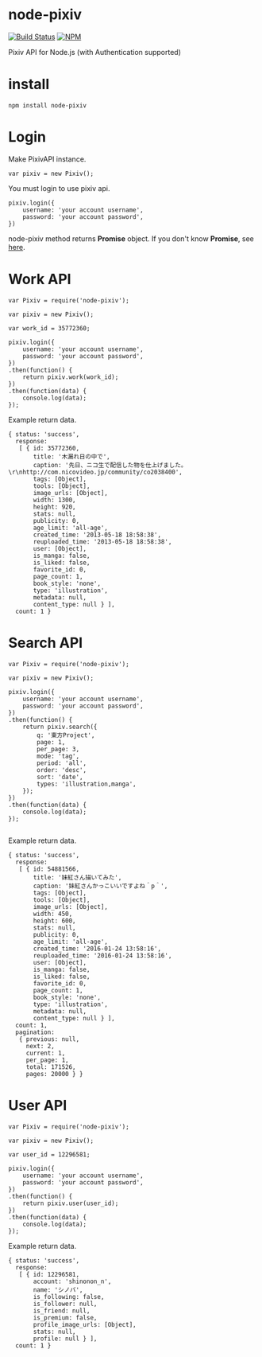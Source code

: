 # node-pixiv
[![Build Status](https://travis-ci.org/sairoutine/node-pixiv.svg?branch=master)](https://travis-ci.org/sairoutine/node-pixiv)
[![NPM](https://nodei.co/npm/node-pixiv.png?mini=true)](https://nodei.co/npm/node-pixiv/)

Pixiv API for Node.js (with Authentication supported)

# install
```
npm install node-pixiv
```


# Login

Make PixivAPI instance.
```
var pixiv = new Pixiv();
```

You must login to use pixiv api.
```
pixiv.login({
	username: 'your account username',
	password: 'your account password',
})
```

node-pixiv method returns **Promise** object.
If you don't know **Promise**, see [here](https://developer.mozilla.org/en-US/docs/Web/JavaScript/Reference/Global_Objects/Promise).

# Work API

```
var Pixiv = require('node-pixiv');

var pixiv = new Pixiv();

var work_id = 35772360;

pixiv.login({
	username: 'your account username',
	password: 'your account password',
})
.then(function() {
	return pixiv.work(work_id);
})
.then(function(data) {
	console.log(data);
});
```

Example return data.
```
{ status: 'success',
  response:
   [ { id: 35772360,
       title: '木漏れ日の中で',
       caption: '先日、ニコ生で配信した物を仕上げました。\r\nhttp://com.nicovideo.jp/community/co2038400',
       tags: [Object],
       tools: [Object],
       image_urls: [Object],
       width: 1300,
       height: 920,
       stats: null,
       publicity: 0,
       age_limit: 'all-age',
       created_time: '2013-05-18 18:58:38',
       reuploaded_time: '2013-05-18 18:58:38',
       user: [Object],
       is_manga: false,
       is_liked: false,
       favorite_id: 0,
       page_count: 1,
       book_style: 'none',
       type: 'illustration',
       metadata: null,
       content_type: null } ],
  count: 1 }
```

# Search API
```
var Pixiv = require('node-pixiv');

var pixiv = new Pixiv();

pixiv.login({
	username: 'your account username',
	password: 'your account password',
})
.then(function() {
	return pixiv.search({
		q: '東方Project',
		page: 1,
		per_page: 3,
		mode: 'tag',
		period: 'all',
		order: 'desc',
		sort: 'date',
		types: 'illustration,manga',
	});
})
.then(function(data) {
	console.log(data);
});


```

Example return data.
```
{ status: 'success',
  response:
   [ { id: 54881566,
       title: '妹紅さん描いてみた',
       caption: '妹紅さんかっこいいですよね＾p＾',
       tags: [Object],
       tools: [Object],
       image_urls: [Object],
       width: 450,
       height: 600,
       stats: null,
       publicity: 0,
       age_limit: 'all-age',
       created_time: '2016-01-24 13:58:16',
       reuploaded_time: '2016-01-24 13:58:16',
       user: [Object],
       is_manga: false,
       is_liked: false,
       favorite_id: 0,
       page_count: 1,
       book_style: 'none',
       type: 'illustration',
       metadata: null,
       content_type: null } ],
  count: 1,
  pagination:
   { previous: null,
     next: 2,
     current: 1,
     per_page: 1,
     total: 171526,
     pages: 20000 } }
```

# User API

```
var Pixiv = require('node-pixiv');

var pixiv = new Pixiv();

var user_id = 12296581;

pixiv.login({
	username: 'your account username',
	password: 'your account password',
})
.then(function() {
	return pixiv.user(user_id);
})
.then(function(data) {
	console.log(data);
});
```

Example return data.
```
{ status: 'success',
  response:
   [ { id: 12296581,
       account: 'shinonon_n',
       name: 'シノバ',
       is_following: false,
       is_follower: null,
       is_friend: null,
       is_premium: false,
       profile_image_urls: [Object],
       stats: null,
       profile: null } ],
  count: 1 }
```
